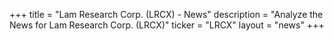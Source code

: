 +++
title = "Lam Research Corp. (LRCX) - News"
description = "Analyze the News for Lam Research Corp. (LRCX)"
ticker = "LRCX"
layout = "news"
+++


